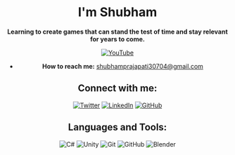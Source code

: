 <div align="center">
  
# **I'm Shubham**

**Learning to create games that can stand the test of time and stay relevant for years to come.**

[![YouTube](https://img.shields.io/badge/-YouTube-FF0000?style=flat&logo=youtube&logoColor=white)](https://www.youtube.com/@OgShubStudio)


- **How to reach me:** [shubhamprajapati30704@gmail.com](mailto:shubhamprajapati30704@gmail.com)

## Connect with me:
[![Twitter](https://img.shields.io/badge/-Twitter-1DA1F2?style=flat&logo=Twitter&logoColor=white)](https://x.com/Shubham_30704)
[![LinkedIn](https://img.shields.io/badge/-LinkedIn-0A66C2?style=flat&logo=Linkedin&logoColor=white)](https://www.linkedin.com/in/ogshub/)
[![GitHub](https://img.shields.io/badge/-GitHub-181717?style=flat&logo=github&logoColor=white)](https://github.com/Ogshub)


## Languages and Tools:
![C#](https://img.shields.io/badge/-C%23-239120?style=flat&logo=c-sharp&logoColor=white)
![Unity](https://img.shields.io/badge/-000000?style=flat&logo=unity&logoColor=white)
![Git](https://img.shields.io/badge/-F05032?style=flat&logo=git&logoColor=white)
![GitHub](https://img.shields.io/badge/-181717?style=flat&logo=github&logoColor=white)
![Blender](https://img.shields.io/badge/-F5792A?style=flat&logo=blender&logoColor=white)


</div>
